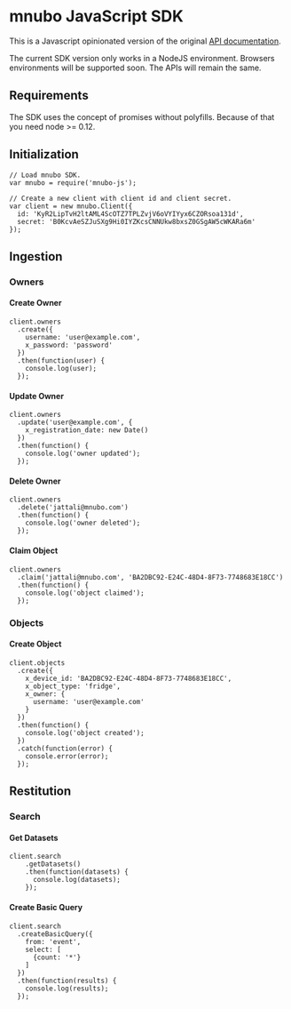 # mnubo JavaScript SDK

This is a Javascript opinionated version of the original [API documentation](https://sop.mtl.mnubo.com/apps/doc/?i=t).

The current SDK version only works in a NodeJS environment. Browsers environments will be supported soon. The APIs will remain the same.

## Requirements

The SDK uses the concept of promises without polyfills. Because of that you need node >= 0.12.

## Initialization

    // Load mnubo SDK.
    var mnubo = require('mnubo-js');

    // Create a new client with client id and client secret.
    var client = new mnubo.Client({
      id: 'KyR2LipTvH2ltAML4ScOTZ7TPLZvjV6oVYIYyx6CZORsoa131d',
      secret: 'B0KcvAeSZJuSXg9Hi0IYZKcsCNNUkw8bxsZ0GSgAW5cWKARa6m'
    });

## Ingestion

### Owners

#### Create Owner

    client.owners
      .create({
        username: 'user@example.com',
        x_password: 'password'
      })
      .then(function(user) {
        console.log(user);
      });

#### Update Owner

    client.owners
      .update('user@example.com', {
        x_registration_date: new Date()
      })
      .then(function() {
        console.log('owner updated');
      });

#### Delete Owner

    client.owners
      .delete('jattali@mnubo.com')
      .then(function() {
        console.log('owner deleted');
      });

#### Claim Object

    client.owners
      .claim('jattali@mnubo.com', 'BA2DBC92-E24C-48D4-8F73-7748683E18CC')
      .then(function() {
        console.log('object claimed');
      });

### Objects

#### Create Object

    client.objects
      .create({
        x_device_id: 'BA2DBC92-E24C-48D4-8F73-7748683E18CC',
        x_object_type: 'fridge',
        x_owner: {
          username: 'user@example.com'
        }
      })
      .then(function() {
        console.log('object created');
      })
      .catch(function(error) {
        console.error(error);
      });


## Restitution

### Search

#### Get Datasets

    client.search
        .getDatasets()
        .then(function(datasets) {
          console.log(datasets);
        });

#### Create Basic Query

    client.search
      .createBasicQuery({
        from: 'event',
        select: [
          {count: '*'}
        ]
      })
      .then(function(results) {
        console.log(results);
      });
